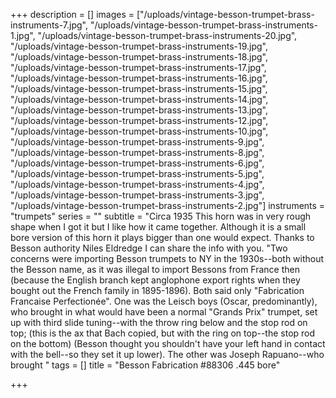 +++
description = []
images = ["/uploads/vintage-besson-trumpet-brass-instruments-7.jpg", "/uploads/vintage-besson-trumpet-brass-instruments-1.jpg", "/uploads/vintage-besson-trumpet-brass-instruments-20.jpg", "/uploads/vintage-besson-trumpet-brass-instruments-19.jpg", "/uploads/vintage-besson-trumpet-brass-instruments-18.jpg", "/uploads/vintage-besson-trumpet-brass-instruments-17.jpg", "/uploads/vintage-besson-trumpet-brass-instruments-16.jpg", "/uploads/vintage-besson-trumpet-brass-instruments-15.jpg", "/uploads/vintage-besson-trumpet-brass-instruments-14.jpg", "/uploads/vintage-besson-trumpet-brass-instruments-13.jpg", "/uploads/vintage-besson-trumpet-brass-instruments-12.jpg", "/uploads/vintage-besson-trumpet-brass-instruments-10.jpg", "/uploads/vintage-besson-trumpet-brass-instruments-9.jpg", "/uploads/vintage-besson-trumpet-brass-instruments-8.jpg", "/uploads/vintage-besson-trumpet-brass-instruments-6.jpg", "/uploads/vintage-besson-trumpet-brass-instruments-5.jpg", "/uploads/vintage-besson-trumpet-brass-instruments-4.jpg", "/uploads/vintage-besson-trumpet-brass-instruments-3.jpg", "/uploads/vintage-besson-trumpet-brass-instruments-2.jpg"]
instruments = "trumpets"
series = ""
subtitle = "Circa 1935 This horn was in very rough shape when I got it but I like how it came together. Although it is a small bore version of this horn it plays bigger than one would expect. Thanks to Besson authority Niles Eldredge I can share the info with you. \"Two concerns were importing Besson trumpets to NY in the 1930s--both without the Besson name, as it was illegal to import Bessons from France then (because the English branch kept anglophone export rights when they bought out the French family in 1895-1896). Both said only \"Fabrication Francaise Perfectionée\". One was the Leisch boys (Oscar, predominantly), who brought in what would have been a normal \"Grands Prix\" trumpet, set up with third slide tuning--with the throw ring below and the stop rod on top; (this is the ax that Bach copied, but with the ring on top--the stop rod on the bottom) (Besson thought you shouldn't have your left hand in contact with the bell--so they set it up lower). The other was Joseph Rapuano--who brought "
tags = []
title = "Besson Fabrication #88306 .445 bore"

+++
